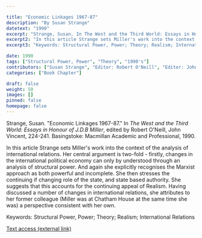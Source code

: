 ```yaml
---

title: "Economic Linkages 1967-87"
description: "By Susan Strange"
datetext: "1990"
excerpt: "Strange, Susan. In The West and the Third World: Essays in Honour of J.D.B. Miller, edited by Robert O'Neill, John Vincent, 224-241. Basingstoke: Macmillan Academic and Professional, 1990."
excerpt2: "In this article Strange sets Miller's work into the context of the analysis of international relations. Her central argument is two-fold - firstly, changes in the international political economy can only by understood through an analysis of structural power. And again she explicitly recognises the Marxist approach as both powerful and incomplete. She then stresses the continuing if changing role of the state, and state based authority. She suggests that this accounts for the continuing appeal of Realism. Having discussed a number of changes in international relations, she attributes to her former colleague (Miller was at Chatham House at the same time she was) a perspective consistent with her own."
excerpt3: "Keywords: Structural Power, Power; Theory; Realism; International Relations"

date: 1990
tags: ["Structural Power, Power", "Theory", "1990's"]
contributors: ["Susan Strange", "Editor: Robert O'Neill", "Editor: John Vincent"]
categories: ["Book Chapter"]

draft: false
weight: 50
images: []
pinned: false
homepage: false
---
```


Strange, Susan. "Economic Linkages 1967-87." In *The West and the Third World: Essays in Honour of J.D.B Miller*, edited by Robert O'Neill, John Vincent, 224-241. Basingstoke: Macmillan Academic and Professional, 1990.

In this article Strange sets Miller's work into the context of the analysis of international relations. Her central argument is two-fold - firstly, changes in the international political economy can only by understood through an analysis of structural power. And again she explicitly recognises the Marxist approach as both powerful and incomplete. She then stresses the continuing if changing role of the state, and state based authority. She suggests that this accounts for the continuing appeal of Realism. Having discussed a number of changes in international relations, she attributes to her former colleague (Miller was at Chatham House at the same time she was) a perspective consistent with her own.

Keywords: Structural Power, Power; Theory; Realism; International Relations

[Text access (external link)](https://www.worldcat.org/title/26262661)
